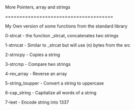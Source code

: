More Pointers, array and strings


======================================


My Own version of some functions from the standard library


0-strcat - the function _strcat, concatenates two strings


1-strncat - Similar to _strcat but will use (n) bytes from the src


2-strncpy - Copies a string


3-strcmp - Compare two strings


4-rev_array - Reverse an array


5-string_toupper - Convert a string to uppercase


6-cap_string - Capitalize all words of a string


7-leet - Encode string into 1337


